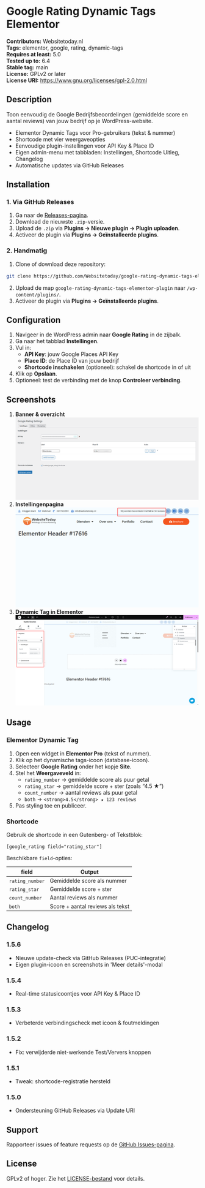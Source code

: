 # Google Rating Dynamic Tags Elementor

**Contributors:** Websitetoday.nl  
**Tags:** elementor, google, rating, dynamic-tags  
**Requires at least:** 5.0  
**Tested up to:** 6.4  
**Stable tag:** main  
**License:** GPLv2 or later  
**License URI:** https://www.gnu.org/licenses/gpl-2.0.html

## Description

Toon eenvoudig de Google Bedrijfsbeoordelingen (gemiddelde score en aantal reviews) van jouw bedrijf op je WordPress-website.

- Elementor Dynamic Tags voor Pro-gebruikers (tekst & nummer)
- Shortcode met vier weergaveopties
- Eenvoudige plugin-instellingen voor API Key & Place ID
- Eigen admin-menu met tabbladen: Instellingen, Shortcode Uitleg, Changelog
- Automatische updates via GitHub Releases

## Installation

### 1. Via GitHub Releases

1. Ga naar de [Releases-pagina](https://github.com/Websitetoday/google-rating-dynamic-tags-elementor-plugin/releases).  
2. Download de nieuwste `.zip`-versie.  
3. Upload de `.zip` via **Plugins → Nieuwe plugin → Plugin uploaden**.  
4. Activeer de plugin via **Plugins → Geïnstalleerde plugins**.

### 2. Handmatig

1. Clone of download deze repository:  
```bash
git clone https://github.com/Websitetoday/google-rating-dynamic-tags-elementor-plugin.git
```  
2. Upload de map `google-rating-dynamic-tags-elementor-plugin` naar `/wp-content/plugins/`.  
3. Activeer de plugin via **Plugins → Geïnstalleerde plugins**.

## Configuration

1. Navigeer in de WordPress admin naar **Google Rating** in de zijbalk.  
2. Ga naar het tabblad **Instellingen**.  
3. Vul in:  
   - **API Key**: jouw Google Places API Key  
   - **Place ID**: de Place ID van jouw bedrijf  
   - **Shortcode inschakelen** (optioneel): schakel de shortcode in of uit  
4. Klik op **Opslaan**.  
5. Optioneel: test de verbinding met de knop **Controleer verbinding**.

## Screenshots

1. **Banner & overzicht**  
   ![Banner](screenshot-1.png)
2. **Instellingenpagina**  
   ![Instellingen](screenshot-2.png)
3. **Dynamic Tag in Elementor**  
   ![Elementor Dynamic Tag](screenshot-3.png)

## Usage

### Elementor Dynamic Tag

1. Open een widget in **Elementor Pro** (tekst of nummer).  
2. Klik op het dynamische tags-icoon (database-icoon).  
3. Selecteer **Google Rating** onder het kopje **Site**.  
4. Stel het **Weergaveveld** in:  
   - `rating_number` → gemiddelde score als puur getal  
   - `rating_star` → gemiddelde score + ster (zoals “4.5 ★”)  
   - `count_number` → aantal reviews als puur getal  
   - `both` → `<strong>4.5</strong> ★ 123 reviews`  
5. Pas styling toe en publiceer.

### Shortcode

Gebruik de shortcode in een Gutenberg- of Tekstblok:

```shortcode
[google_rating field="rating_star"]
```

Beschikbare `field`-opties:

| field          | Output                                    |
| -------------- | ----------------------------------------- |
| `rating_number`| Gemiddelde score als nummer               |
| `rating_star`  | Gemiddelde score + ster                   |
| `count_number` | Aantal reviews als nummer                 |
| `both`         | Score + aantal reviews als tekst          |

## Changelog

### 1.5.6
* Nieuwe update-check via GitHub Releases (PUC-integratie)  
* Eigen plugin-icoon en screenshots in 'Meer details'-modal  

### 1.5.4
* Real-time statusicoontjes voor API Key & Place ID  

### 1.5.3
* Verbeterde verbindingscheck met icoon & foutmeldingen

### 1.5.2
* Fix: verwijderde niet-werkende Test/Ververs knoppen  

### 1.5.1
* Tweak: shortcode-registratie hersteld  

### 1.5.0
* Ondersteuning GitHub Releases via Update URI

## Support

Rapporteer issues of feature requests op de [GitHub Issues-pagina](https://github.com/Websitetoday/google-rating-dynamic-tags-elementor-plugin/issues).

## License

GPLv2 of hoger. Zie het [LICENSE-bestand](LICENSE) voor details.

